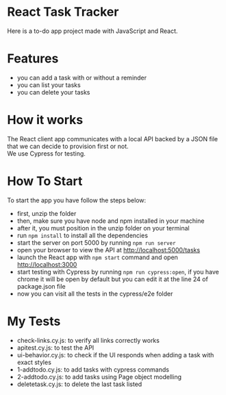 # React Task Tracker

Here is a to-do app project made with JavaScript and React.

# Features
- you can add a task with or without a reminder
- you can list your tasks
- you can delete your tasks


# How it works
The React client app communicates with a local API backed by a JSON file that we can decide to provision first or not.\
We use Cypress for testing.

# How To Start
To start the app you have follow the steps below:
- first, unzip the folder
- then, make sure you have node and npm installed in your machine
- after it, you must position in the unzip folder on your terminal
- run `npm install` to install all the dependencies
- start the server on port 5000 by running `npm run server` 
- open your browser to view the API at [http://localhost:5000/tasks](http://localhost:5000/tasks)
- launch the React app with `npm start` command and open [http://localhost:3000](http://localhost:3000)
- start testing with Cypress by running `npm run cypress:open`, if you have chrome it will be open by default but you can edit it at the line 24 of package.json file
- now you can visit all the tests in the cypress/e2e folder


# My Tests
- check-links.cy.js: to verify all links correctly works
- apitest.cy.js: to test the API
- ui-behavior.cy.js: to check if the UI responds when adding a task with exact styles
- 1-addtodo.cy.js: to add tasks with cypress commands
- 2-addtodo.cy.js: to add tasks using Page object modelling 
- deletetask.cy.js: to delete the last task listed
